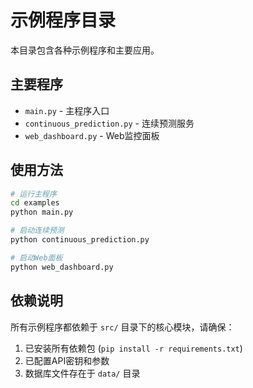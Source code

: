 # 示例程序目录

本目录包含各种示例程序和主要应用。

## 主要程序
- `main.py` - 主程序入口
- `continuous_prediction.py` - 连续预测服务
- `web_dashboard.py` - Web监控面板

## 使用方法

```bash
# 运行主程序
cd examples
python main.py

# 启动连续预测
python continuous_prediction.py

# 启动Web面板
python web_dashboard.py
```

## 依赖说明

所有示例程序都依赖于 `src/` 目录下的核心模块，请确保：
1. 已安装所有依赖包 (`pip install -r requirements.txt`)
2. 已配置API密钥和参数
3. 数据库文件存在于 `data/` 目录
